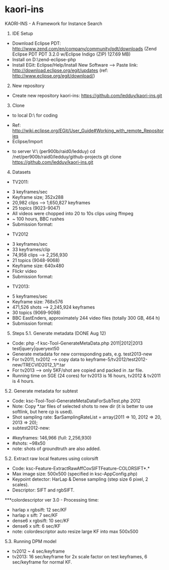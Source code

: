 kaori-ins
=========

KAORI-INS - A Framework for Instance Search

1. IDE Setup
- Download Eclipse PDT: http://www.zend.com/en/company/community/pdt/downloads (Zend Eclipse PDT  PDT 3.2.0 w/Eclipse Indigo	(ZIP) 127.69 MB)
- Install on D:\zend-eclipse-php
- Install EGit: Eclipse/Help/Install New Software --> Paste link: http://download.eclipse.org/egit/updates (ref: http://www.eclipse.org/egit/download/)

2. New repository
- Create new repository kaori-ins: https://github.com/ledduy/kaori-ins.git

3. Clone 
+ to local D:\ for coding
- Ref:  http://wiki.eclipse.org/EGit/User_Guide#Working_with_remote_Repositories
- Eclipse/Import
+ to server V:\ (per900b/raid0/ledduy)
cd /net/per900b/raid0/ledduy/github-projects
git clone https://github.com/ledduy/kaori-ins.git

4. Datasets
- TV2011: 
+ 3 keyframes/sec
+ Keyframe size; 352x288
+ 20,982 clips --> 1,650,827 keyframes 
+ 25 topics (9023-9047)
+ All videos were chopped into 20 to 10s clips using ffmpeg
+ ~ 100 hours, BBC rushes
+ Submission format: <item seqNum="1" shotId="8123"/>

- TV2012
+ 3 keyframes/sec
+ 33 keyframes/clip
+ 74,958 clips --> 2,256,930 
+ 21 topics (9048-9068)
+ Keyframe size: 640x480
+ Flickr video
+ Submission format: <item seqNum="1" shotId="FL000000001"/>

- TV2013: 
+ 5 keyframes/sec
+ Keyframe size: 768x576
+ 471,526 shots --> 2,245,924 keyframes
+ 30 topics (9069-9098)
+ BBC EastEnders, approximately 244 video files (totally 300 GB, 464 h)
+ Submission format: <item seqNum="1" shotId="shot4324_2" />

5. Steps
5.1. Generate metadata (DONE Aug 12)
- Code: php -f ksc-Tool-GenerateMetaData.php 2011|2012|2013 test|query|queryext50 
- Generate metadata for new corresponding pats, e.g. test2013-new
- For tv2011, tv2012 --> copy data to keyframe-5/tv2012/test2012-new/TRECVID2012_1/*.tar
- For tv2013 --> only 5KF/shot are copied and packed in .tar file.
- Running time on SGE (24 cores) for tv2013 is 16 hours, tv2012 & tv2011 is 4 hours.

5.2. Generate metadata for subtest
- Code: ksc-Tool-Tool-GenerateMetaDataForSubTest.php 2012
- Note: Copy *.tar files of selected shots to new dir (it is better to use softlink, but here cp is used).
- Shot sampling rate: $arSamplingRateList = array(2011 => 10, 2012 => 20, 2013 => 20);
- subtest2012-new: 
+ #keyframes: 146,966 (full:  2,256,930)
+ #shots: ~98x50
+ note: shots of groundtruth are also added. 

5.2. Extract raw local features using colorsift
- Code: ksc-Feature-ExtractRawAffCovSIFTFeature-COLORSIFT*.*
- Max image size: 500x500 (specified in ksc-AppConfig.php)
- Keypoint detector: HarLap & Dense sampling (step size 6 pixel, 2 scales).
- Descriptor: SIFT and rgbSIFT.

***colordescriptor ver 3.0 - Processing time: 
- harlap x rgbsift: 12 sec/KF
- harlap x sift: 7 sec/KF
- dense6 x rgbsift: 10 sec/KF
- dense6 x sift: 6 sec/KF
- note: colordescriptor auto resize large KF into max 500x500


5.3. Running DPM model
- tv2012 ~ 4 sec/keyframe 
- tv2013: 16 sec/keyframe for 2x scale factor on test keyframes, 6 sec/keyframe for normal KF.
